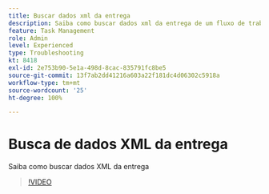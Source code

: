 ```yaml
---
title: Buscar dados xml da entrega
description: Saiba como buscar dados xml da entrega de um fluxo de trabalho
feature: Task Management
role: Admin
level: Experienced
type: Troubleshooting
kt: 8418
exl-id: 2e753b90-5e1a-498d-8cac-835791fc8be5
source-git-commit: 13f7ab2dd41216a603a22f181dc4d06302c5918a
workflow-type: tm+mt
source-wordcount: '25'
ht-degree: 100%

---
```


# Busca de dados XML da entrega

Saiba como buscar dados XML da entrega

>[!VIDEO](https://video.tv.adobe.com/v/335949?quality=12&learn=on)
